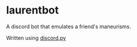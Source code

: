 # laurentbot

A discord bot that emulates a friend's maneurisms.

Written using [discord.py](https://github.com/Rapptz/discord.py)
